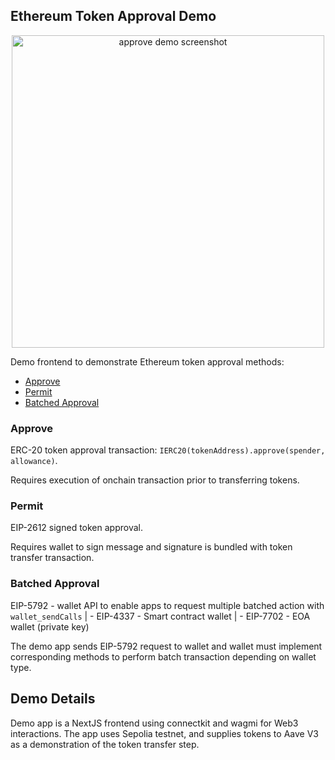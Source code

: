 ## Ethereum Token Approval Demo

<p align="center">
  <img src="https://i.ibb.co/r2mxKW1J/Approve-Demo.png" width="500" alt="approve demo screenshot">
</p>

Demo frontend to demonstrate Ethereum token approval methods:

- [Approve](#approve)
- [Permit](#permit)
- [Batched Approval](#batched-approval)

### Approve

ERC-20 token approval transaction: `IERC20(tokenAddress).approve(spender, allowance)`.

Requires execution of onchain transaction prior to transferring tokens.

### Permit

EIP-2612 signed token approval.

Requires wallet to sign message and signature is bundled with token transfer transaction.

### Batched Approval

EIP-5792 - wallet API to enable apps to request multiple batched action with `wallet_sendCalls`
| - EIP-4337 - Smart contract wallet
| - EIP-7702 - EOA wallet (private key)

The demo app sends EIP-5792 request to wallet and wallet must implement corresponding methods to perform batch transaction depending on wallet type.

## Demo Details

Demo app is a NextJS frontend using connectkit and wagmi for Web3 interactions. The app uses Sepolia testnet, and supplies tokens to Aave V3 as a demonstration of the token transfer step.
